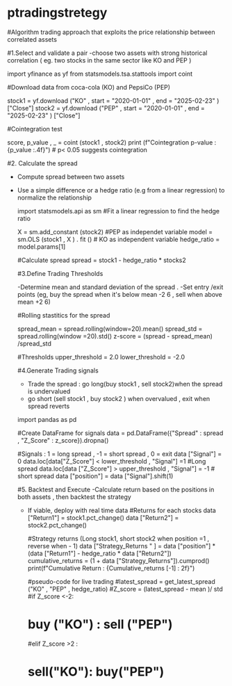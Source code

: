 # ptradingstretegy

#Algorithm trading approach that exploits the price relationship between correlated assets 

#1.Select and validate a pair
-choose two assets with strong historical correlation ( eg. two stocks in the same sector like KO and PEP )


import yfinance as  yf 
from statsmodels.tsa.stattools import  coint 

#Download data from coca-cola (KO) and PepsiCo (PEP)

stock1 = yf.download ("KO" , start = "2020-01-01" , end = "2025-02-23" )["Close"]
stock2 = yf.download ("PEP" , start = "2020-01-01" , end = "2025-02-23" ) ["Close"]

#Cointegration test 

score, p_value , _ = coint (stock1 , stock2)
print (f"Cointegration p-value : {p_value :.4f}") # p< 0.05 suggests cointegration

#2. Calculate the spread 
- Compute spread between two assets
- Use a simple difference or a hedge ratio (e.g from a linear regression) to normalize the relationship

  import statsmodels.api as sm
  #Fit a linear regression to find the hedge ratio

  X = sm.add_constant (stock2) #PEP as independet variable
  model = sm.OLS (stock1 , X ) . fit () # KO as independent variable
  hedge_ratio = model.params[1]

  #Calculate spread
  spread = stock1 - hedge_ratio  *  stocks2

  #3.Define Trading Thresholds

  -Determine mean and standard deviation of the spread .
  -Set entry /exit points (eg, buy the spread when it's below mean -2 6 , sell when above mean +2 6)

  #Rolling stastitics for the spread

  spread_mean = spread.rolling(window=20).mean()
  spread_std = spread.rolling(window =20).std()
  z-score = (spread - spread_mean) /spread_std
  
  #Thresholds
  upper_threshold = 2.0
  lower_threshold = -2.0

  
  #4.Generate Trading signals
  - Trade the spread : go long(buy stock1 , sell stock2)when the spread is undervalued
  -  go short (sell stock1 , buy stock2 ) when overvalued , exit when spread reverts
 
    import pandas as pd
   
    #Create DataFrame for signals
    data = pd.DataFrame({"Spread" : spread , "Z_Score" : z_score}).dropna()

    #Signals : 1 = long spread , -1 = short spread , 0 = exit
    data ["Signal"] = 0
    data.loc[data["Z_Score"] < lower_threshold , "Signal"] =1 #Long spread
    data.loc[data ["Z_Score"] > upper_threshold , "Signal"] = -1 # short spread
    data ["position"] = data ["Signal"].shift(1)

  #5. Backtest and Execute
  -Calculate return based on the positions in both assets , then backtest the strategy
  - If viable, deploy with real time data
    #Returns for each stocks
    data ["Return1"] = stock1.pct_change()
    data ["Return2"] = stock2.pct_change()

    #Strategy returns (Long stock1, short stock2 when position =1 , reverse when - 1)
    data ["Strategy_Returns " ] = data ["position"] * (data ["Return1"] - hedge_ratio *
    data ["Return2"])
    cumulative_returns = (1 + data ["Strategy_Returns"]).cumprod()
    print(f"Cumulative Return :  {Cumulative_returns [-1] : 2f}")


    #pseudo-code for live trading
    #latest_spread  = get_latest_spread ("KO" , "PEP"  , hedge_ratio)
    #Z_score = (latest_spread - mean )/ std
    #if Z_score <-2:
    #  buy ("KO") : sell ("PEP")
    #elif Z_score >2 :
    #  sell("KO"): buy("PEP")  
    
    
    

  
  



##
